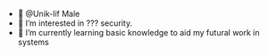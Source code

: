 - 👋 @Unik-lif Male
- 👀 I’m interested in ??? security.
- 🌱 I’m currently learning basic knowledge to aid my futural work in systems

<!---
Unik-lif/Unik-lif is a ✨ special ✨ repository because its `README.md` (this file) appears on your GitHub profile.
You can click the Preview link to take a look at your changes.
--->
